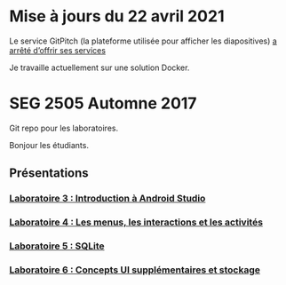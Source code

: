 # Mise à jours du 22 avril 2021

Le service GitPitch (la plateforme utilisée pour afficher les diapositives) [a arrêté d’offrir ses services](https://github.com/gitpitch/gitpitch/commit/16603efa4b514688bdefba519bf9b52d4f4599dd)

Je travaille actuellement sur une solution Docker.

# SEG 2505 Automne 2017

Git repo pour les laboratoires.


Bonjour les étudiants.

## Présentations

### [Laboratoire 3 : Introduction à Android Studio](https://gitpitch.com/cedric-c/seg2505_2017/laboratoire3)

### [Laboratoire 4 : Les menus, les interactions et les activités](https://gitpitch.com/cedric-c/seg2505_2017/laboratoire4)

### [Laboratoire 5 : SQLite](https://gitpitch.com/cedric-c/seg2505_2017/laboratoire5)

### [Laboratoire 6 : Concepts UI supplémentaires et stockage](https://gitpitch.com/cedric-c/seg2505_2017/laboratoire6)

